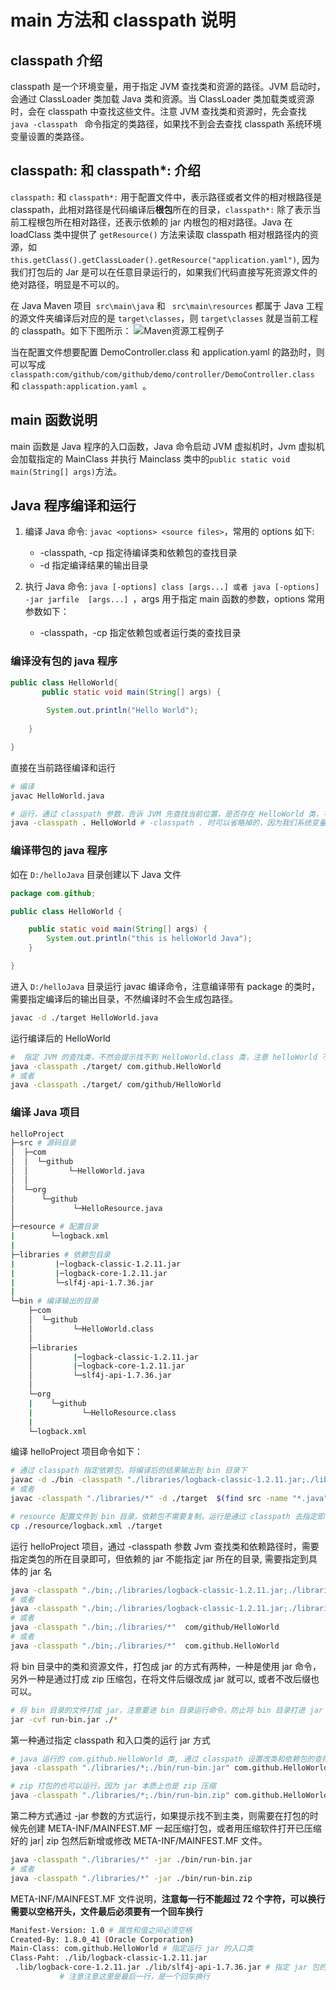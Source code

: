 # main 方法和 classpath 说明

## classpath 介绍

classpath 是一个环境变量，用于指定 JVM 查找类和资源的路径。JVM 启动时，会通过 ClassLoader 类加载 Java 类和资源。当 ClassLoader 类加载类或资源时，会在 classpath 中查找这些文件。注意 JVM 查找类和资源时，先会查找 `java -classpath ` 命令指定的类路径，如果找不到会去查找 classpath 系统环境变量设置的类路径。


## classpath: 和 classpath*: 介绍
`classpath:` 和 `classpath*:` 用于配置文件中，表示路径或者文件的相对根路径是 classpath，此相对路径是代码编译后**根包**所在的目录，`classpath*:` 除了表示当前工程根包所在相对路径，还表示依赖的 jar 内根包的相对路径。Java 在 loadClass 类中提供了 `getResource()` 方法来读取 classpath 相对根路径内的资源，如 `this.getClass().getClassLoader().getResource("application.yaml")`, 因为我们打包后的 Jar 是可以在任意目录运行的，如果我们代码直接写死资源文件的绝对路径，明显是不可以的。


在 Java Maven 项目` src\main\java` 和 ` src\main\resources` 都属于 Java 工程的源文件夹编译后对应的是 `target\classes`，则 `target\classes` 就是当前工程的 classpath。如下下图所示：
![Maven资源工程例子](../images/Maven资源工程例子.png)

当在配置文件想要配置 DemoController.class 和 application.yaml 的路劲时，则可以写成 ` classpath:com/github/com/github/demo/controller/DemoController.class ` 和 `classpath:application.yaml `。


## main 函数说明

main 函数是 Java 程序的入口函数，Java 命令启动 JVM 虚拟机时，Jvm 虚拟机会加载指定的 MainClass 并执行 Mainclass 类中的` public static void main(String[] args) `方法。

## Java 程序编译和运行

1. 编译 Java 命令: `javac <options> <source files>`，常用的 options 如下:
    - -classpath, -cp 指定待编译类和依赖包的查找目录
    - -d 指定编译结果的输出目录
    
2. 执行 Java 命令: `java [-options] class [args...] 或者 java [-options] -jar jarfile 
[args...] `，args 用于指定 main 函数的参数，options 常用参数如下：
    - -classpath，-cp 指定依赖包或者运行类的查找目录

### 编译没有包的 java 程序

```java
public class HelloWorld{  
       public static void main(String[] args) {
     
        System.out.println("Hello World");
       
    }

}
```

直接在当前路径编译和运行

```bash
# 编译
javac HelloWorld.java

# 运行，通过 classpath 参数，告诉 JVM 先查找当前位置，是否存在 HelloWorld 类，不存在，再去 classpath 系统变量设置的路径里面找，注意不需要加 .class 后缀 
java -classpath . HelloWorld # -classpath . 时可以省略掉的，因为我们系统变量中的 classpath 已经配置有 . 表示的时当前目录
```

### 编译带包的 java 程序

如在 `D:/helloJava` 目录创建以下 Java 文件

```java
package com.github;

public class HelloWorld {

	public static void main(String[] args) {
		System.out.println("this is helloWorld Java");
	}

}
```

进入  `D:/helloJava` 目录运行 javac 编译命令，注意编译带有 package 的类时，需要指定编译后的输出目录，不然编译时不会生成包路径。

```bash
javac -d ./target HelloWorld.java
```

运行编译后的 HelloWorld

```bash
#  指定 JVM 的查找类，不然会提示找不到 HelloWorld.class 类，注意 helloWorld 不能加 .class 后缀
java -classpath ./target/ com.github.HelloWorld
# 或者
java -classpath ./target/ com/github/HelloWorld
```

### 编译 Java 项目

```bash
helloProject 
├─src # 源码目录
│  ├─com
│  │  └─github
│  │         └─HelloWorld.java
│  │
│  └─org
│      └─github
│             └─HelloResource.java
│
├─resource # 配置目录
|        └─logback.xml
|
├─libraries # 依赖包目录
|         |─logback-classic-1.2.11.jar
|         |─logback-core-1.2.11.jar
|         └─slf4j-api-1.7.36.jar
|
└─bin # 编译输出的目录
    ├─com
    │  └─github
    │         └─HelloWorld.class
    │
    ├─libraries
    │         |─logback-classic-1.2.11.jar
    │         |─logback-core-1.2.11.jar
    │         └─slf4j-api-1.7.36.jar
    │
    └─org
    |    └─github
    |           └─HelloResource.class
    |
    └─logback.xml

```
编译 helloProject 项目命令如下：

```bash
# 通过 classpath 指定依赖包，将编译后的结果输出到 bin 目录下
javac -d ./bin -classpath "./libraries/logback-classic-1.2.11.jar;./libraries/logback-core-1.2.11.jar;./libraries/slf4j-api-1.7.36.jar"  src/com/github/HelloWorld.java src/org/github/HelloResource.java
# 或者
javac -classpath "./libraries/*" -d ./target  $(find src -name "*.java") 

# resource 配置文件到 bin 目录，依赖包不需要复制，运行是通过 classpath 去指定即可。
cp ./resource/logback.xml ./target

```

运行 helloProject 项目，通过 -classpath 参数 Jvm 查找类和依赖路径时，需要指定类包的所在目录即可，但依赖的 jar 不能指定 jar 所在的目录, 需要指定到具体的 jar 名

```bash
java -classpath "./bin;./libraries/logback-classic-1.2.11.jar;./libraries/logback-core-1.2.11.jar;./libraries/slf4j-api-1.7.36.jar"  com/github/HelloWorld
# 或者
java -classpath "./bin;./libraries/logback-classic-1.2.11.jar;./libraries/logback-core-1.2.11.jar;./libraries/slf4j-api-1.7.36.jar"  com.github.HelloWorld
# 或者
java -classpath "./bin;./libraries/*"  com/github/HelloWorld
# 或者
java -classpath "./bin;./libraries/*"  com.github.HelloWorld
```

将 bin 目录中的类和资源文件，打包成 jar 的方式有两种，一种是使用 jar 命令，另外一种是通过打成 zip 压缩包，在将文件后缀改成 jar 就可以, 或者不改后缀也可以。

```bash
# 将 bin 目录的文件打成 jar，注意要进 bin 目录运行命令，防止将 bin 目录打进 jar 中
jar -cvf run-bin.jar ./*
```

第一种通过指定 classpath 和入口类的运行 jar 方式

```bash
# java 运行的 com.github.HelloWorld 类, 通过 classpath 设置改类和依赖包的查找路径 
java -classpath "./libraries/*;./bin/run-bin.jar" com.github.HelloWorld

# zip 打包的也可以运行，因为 jar 本质上也是 zip 压缩 
java -classpath "./libraries/*;./bin/run-bin.zip" com.github.HelloWorld
```
第二种方式通过 -jar 参数的方式运行，如果提示找不到主类，则需要在打包的时候先创建 META-INF/MAINFEST.MF 一起压缩打包，或者用压缩软件打开已压缩好的 jar| zip 包然后新增或修改 META-INF/MAINFEST.MF 文件。

```bash
java -classpath "./libraries/*" -jar ./bin/run-bin.jar
# 或者
java -classpath "./libraries/*" -jar ./bin/run-bin.zip
```

META-INF/MAINFEST.MF 文件说明，**注意每一行不能超过 72 个字符，可以换行需要以空格开头，文件最后必须要有一个回车换行**

```bash
Manifest-Version: 1.0 # 属性和值之间必须空格
Created-By: 1.8.0_41 (Oracle Corporation)
Main-Class: com.github.HelloWorld # 指定运行 jar 的入口类
Class-Paht: ./lib/logback-classic-1.2.11.jar
 .lib/logback-core-1.2.11.jar ./lib/slf4j-api-1.7.36.jar # 指定 jar 包的依赖包，只能使用相对路径，并且是相对 java -jar 运行的 jar 所在路径
           # 注意注意这里是最后一行，是一个回车换行
```
